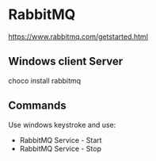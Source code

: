 # RabbitMQ

https://www.rabbitmq.com/getstarted.html

## Windows client Server

choco install rabbitmq

## Commands

Use windows keystroke and use:

- RabbitMQ Service - Start
- RabbitMQ Service - Stop